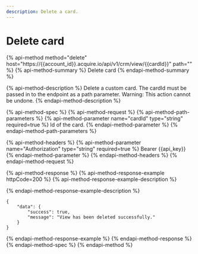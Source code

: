 ```yaml
---
description: Delete a card.
---
```


# Delete card

{% api-method method="delete" host="https://{{account\_id}}.acquire.io/api/v1/crm/view/{{cardId}}" path="" %}
{% api-method-summary %}
Delete card
{% endapi-method-summary %}

{% api-method-description %}
Delete a custom card. The cardId must be passed in to the endpoint as a path parameter. Warning: This action cannot be undone.
{% endapi-method-description %}

{% api-method-spec %}
{% api-method-request %}
{% api-method-path-parameters %}
{% api-method-parameter name="cardId" type="string" required=true %}
Id of the card.
{% endapi-method-parameter %}
{% endapi-method-path-parameters %}

{% api-method-headers %}
{% api-method-parameter name="Authorization" type="string" required=true %}
Bearer {{api\_key}}
{% endapi-method-parameter %}
{% endapi-method-headers %}
{% endapi-method-request %}

{% api-method-response %}
{% api-method-response-example httpCode=200 %}
{% api-method-response-example-description %}

{% endapi-method-response-example-description %}

```
{
    "data": {
        "success": true,
        "message": "View has been deleted successfully."
    }
}
```
{% endapi-method-response-example %}
{% endapi-method-response %}
{% endapi-method-spec %}
{% endapi-method %}

